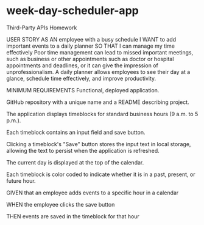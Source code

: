 # week-day-scheduler-app

Third-Party APIs Homework

USER STORY AS AN employee with a busy schedule I WANT to add important events to a daily planner SO THAT I can manage my time effectively
Poor time management can lead to missed important meetings, such as business or other appointments such as doctor or hospital appointments and deadlines, or it can give the impression of unprofessionalism. A daily planner allows employees to see their day at a glance, schedule time effectively, and improve productivity.

MINIMUM REQUIREMENTS Functional, deployed application.

GitHub repository with a unique name and a README describing project.

The application displays timeblocks for standard business hours (9 a.m. to 5 p.m.).

Each timeblock contains an input field and save button.

Clicking a timeblock's "Save" button stores the input text in local storage, allowing the text to persist when the application is refreshed.

The current day is displayed at the top of the calendar.

Each timeblock is color coded to indicate whether it is in a past, present, or future hour.

GIVEN that an employee adds events to a specific hour in a calendar

WHEN the employee clicks the save button

THEN events are saved in the timeblock for that hour